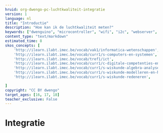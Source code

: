 ```yaml
---
hruid: org-dwengo-pc-luchtkwaliteit-integratie
version: 1
language: nl
title: "Introductie"
description: "Hoe kan ik de luchtkwaliteit meten?"
keywords: ["dwenguino", "microcontroller", "wifi", "i2c", "webserver", "internet", "co2", "luchtkwaliteit"]
content_type: "text/markdown"
estimated_time: 8
skos_concepts: [
    'http://ilearn.ilabt.imec.be/vocab/vak1/informatica-wetenschappen', 
    'http://ilearn.ilabt.imec.be/vocab/curr1/s-computers-en-systemen',
    'http://ilearn.ilabt.imec.be/vocab/tref1/ict',
    'http://ilearn.ilabt.imec.be/vocab/curr1/c-digitale-competenties-en-mediawijsheid',
    'http://ilearn.ilabt.imec.be/vocab/curr1/s-wiskunde-algebra-analyse',
    'http://ilearn.ilabt.imec.be/vocab/curr1/s-wiskunde-modelleren-en-heuristiek',
    'http://ilearn.ilabt.imec.be/vocab/curr1/s-wiskunde-redeneren',

]
copyright: "CC BY dwengo"
target_ages: [16, 17, 18]
teacher_exclusive: False
---
```


# Integratie